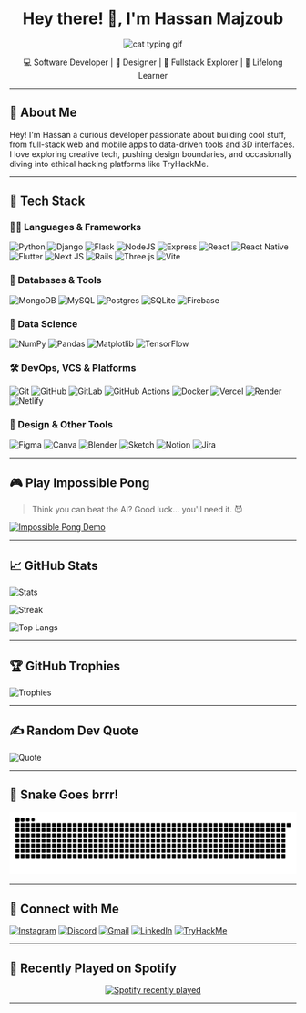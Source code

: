 <h1 align="center">Hey there! 👋, I'm Hassan Majzoub</h1>
<p align="center">
  <img src="https://gifdb.com/images/high/purple-cat-typing-at-work-n2ihfrdznlm2m5fc.gif" height="250" alt="cat typing gif" />
</p>

<p align="center">
  💻 Software Developer | 🎨 Designer | 🔐 Fullstack Explorer | 🧠 Lifelong Learner
</p>

---

## 🌟 About Me

Hey! I'm Hassan a curious developer passionate about building cool stuff, from full-stack web and mobile apps to data-driven tools and 3D interfaces. I love exploring creative tech, pushing design boundaries, and occasionally diving into ethical hacking platforms like TryHackMe.

---

## 🚀 Tech Stack

### 👨‍💻 Languages & Frameworks

![Python](https://img.shields.io/badge/python-3670A0?style=for-the-badge&logo=python&logoColor=ffdd54)
![Django](https://img.shields.io/badge/django-%23092E20.svg?style=for-the-badge&logo=django&logoColor=white)
![Flask](https://img.shields.io/badge/flask-%23000.svg?style=for-the-badge&logo=flask&logoColor=white)
![NodeJS](https://img.shields.io/badge/node.js-6DA55F?style=for-the-badge&logo=node.js&logoColor=white)
![Express](https://img.shields.io/badge/express.js-%23404d59.svg?style=for-the-badge&logo=express&logoColor=%2361DAFB)
![React](https://img.shields.io/badge/react-%2320232a.svg?style=for-the-badge&logo=react&logoColor=%2361DAFB)
![React Native](https://img.shields.io/badge/react_native-%2320232a.svg?style=for-the-badge&logo=react&logoColor=%2361DAFB)
![Flutter](https://img.shields.io/badge/Flutter-%2302569B.svg?style=for-the-badge&logo=Flutter&logoColor=white)
![Next JS](https://img.shields.io/badge/Next-black?style=for-the-badge&logo=next.js&logoColor=white)
![Rails](https://img.shields.io/badge/rails-%23CC0000.svg?style=for-the-badge&logo=ruby-on-rails&logoColor=white)
![Three.js](https://img.shields.io/badge/threejs-black?style=for-the-badge&logo=three.js&logoColor=white)
![Vite](https://img.shields.io/badge/vite-%23646CFF.svg?style=for-the-badge&logo=vite&logoColor=white)

### 💾 Databases & Tools

![MongoDB](https://img.shields.io/badge/MongoDB-%234ea94b.svg?style=for-the-badge&logo=mongodb&logoColor=white)
![MySQL](https://img.shields.io/badge/mysql-4479A1.svg?style=for-the-badge&logo=mysql&logoColor=white)
![Postgres](https://img.shields.io/badge/postgres-%23316192.svg?style=for-the-badge&logo=postgresql&logoColor=white)
![SQLite](https://img.shields.io/badge/sqlite-%2307405e.svg?style=for-the-badge&logo=sqlite&logoColor=white)
![Firebase](https://img.shields.io/badge/firebase-%23039BE5.svg?style=for-the-badge&logo=firebase)

### 🧠 Data Science

![NumPy](https://img.shields.io/badge/numpy-%23013243.svg?style=for-the-badge&logo=numpy&logoColor=white)
![Pandas](https://img.shields.io/badge/pandas-%23150458.svg?style=for-the-badge&logo=pandas&logoColor=white)
![Matplotlib](https://img.shields.io/badge/Matplotlib-%23ffffff.svg?style=for-the-badge&logo=Matplotlib&logoColor=black)
![TensorFlow](https://img.shields.io/badge/TensorFlow-%23FF6F00.svg?style=for-the-badge&logo=TensorFlow&logoColor=white)

### 🛠️ DevOps, VCS & Platforms

![Git](https://img.shields.io/badge/git-%23F05033.svg?style=for-the-badge&logo=git&logoColor=white)
![GitHub](https://img.shields.io/badge/github-%23121011.svg?style=for-the-badge&logo=github&logoColor=white)
![GitLab](https://img.shields.io/badge/gitlab-%23181717.svg?style=for-the-badge&logo=gitlab&logoColor=white)
![GitHub Actions](https://img.shields.io/badge/github%20actions-%232671E5.svg?style=for-the-badge&logo=githubactions&logoColor=white)
![Docker](https://img.shields.io/badge/docker-%230db7ed.svg?style=for-the-badge&logo=docker&logoColor=white)
![Vercel](https://img.shields.io/badge/vercel-%23000000.svg?style=for-the-badge&logo=vercel&logoColor=white)
![Render](https://img.shields.io/badge/render-46E3B7.svg?style=for-the-badge&logo=render&logoColor=white)
![Netlify](https://img.shields.io/badge/netlify-%23000000.svg?style=for-the-badge&logo=netlify&logoColor=#00C7B7)

### 🎨 Design & Other Tools

![Figma](https://img.shields.io/badge/figma-%23F24E1E.svg?style=for-the-badge&logo=figma&logoColor=white)
![Canva](https://img.shields.io/badge/Canva-%2300C4CC.svg?style=for-the-badge&logo=Canva&logoColor=white)
![Blender](https://img.shields.io/badge/blender-%23F5792A.svg?style=for-the-badge&logo=blender&logoColor=white)
![Sketch](https://img.shields.io/badge/Sketch-FFB387?style=for-the-badge&logo=sketch&logoColor=black)
![Notion](https://img.shields.io/badge/Notion-%23000000.svg?style=for-the-badge&logo=notion&logoColor=white)
![Jira](https://img.shields.io/badge/jira-%230A0FFF.svg?style=for-the-badge&logo=jira&logoColor=white)

---

## 🎮 Play Impossible Pong

> Think you can beat the AI? Good luck... you'll need it. 😈

[![Impossible Pong Demo](gif.gif)](https://impossible-pong.vercel.app)

---

## 📈 GitHub Stats

![Stats](https://github-readme-stats.vercel.app/api?username=fluffy29&theme=dark&hide_border=false&include_all_commits=true&count_private=true)

![Streak](https://nirzak-streak-stats.vercel.app/?user=fluffy29&theme=dark&hide_border=false)

![Top Langs](https://github-readme-stats.vercel.app/api/top-langs/?username=fluffy29&theme=dark&hide_border=false&layout=compact)

---

## 🏆 GitHub Trophies

![Trophies](https://github-profile-trophy.vercel.app/?username=fluffy29&theme=radical&no-frame=false&no-bg=false&margin-w=4)

---

## ✍️ Random Dev Quote

![Quote](https://quotes-github-readme.vercel.app/api?type=horizontal&theme=radical)

---

## 🐍 Snake Goes brrr!

<picture>
  <source media="(prefers-color-scheme: dark)" srcset="https://raw.githubusercontent.com/fluffy29/fluffy29/output/github-snake-dark.svg" />
  <source media="(prefers-color-scheme: light)" srcset="https://raw.githubusercontent.com/fluffy29/fluffy29/output/github-snake.svg" />
  <img alt="snake eating contributions" src="https://raw.githubusercontent.com/fluffy29/fluffy29/output/github-snake.svg" />
</picture>

---

## 🔗 Connect with Me

[![Instagram](https://img.shields.io/static/v1?message=Instagram&logo=instagram&label=&color=E4405F&logoColor=white&style=for-the-badge)](https://www.instagram.com/hassanmajzoub1/)
[![Discord](https://img.shields.io/static/v1?message=Discord&logo=discord&label=&color=7289DA&logoColor=white&style=for-the-badge)](https://www.discord.com/fluffy3144/)
[![Gmail](https://img.shields.io/static/v1?message=Gmail&logo=gmail&label=&color=D14836&logoColor=white&style=for-the-badge)](mailto:hmajzoub12@gmail.com)
[![LinkedIn](https://img.shields.io/static/v1?message=LinkedIn&logo=linkedin&label=&color=0077B5&logoColor=white&style=for-the-badge)](https://www.linkedin.com/in/hassan-majzoub/)
[![TryHackMe](https://img.shields.io/static/v1?message=TryHackMe&logo=tryhackme&label=&color=88cc14&logoColor=white&style=for-the-badge)](https://tryhackme.com/r/p/Hassanmajzoub)

---

## 🎵 Recently Played on Spotify

<div align="center">
  <a href="https://open.spotify.com/user/313hr5y5wn2egjye3cfgxe3dnmym">
    <img src="https://spotify-recently-played-readme.vercel.app/api?user=313hr5y5wn2egjye3cfgxe3dnmym" alt="Spotify recently played" />
  </a>
</div>

---

